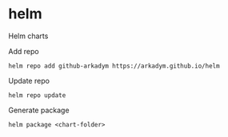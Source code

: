 # helm
Helm charts

Add repo
```
helm repo add github-arkadym https://arkadym.github.io/helm
```

Update repo
```
helm repo update
```

Generate package
```
helm package <chart-folder>
```